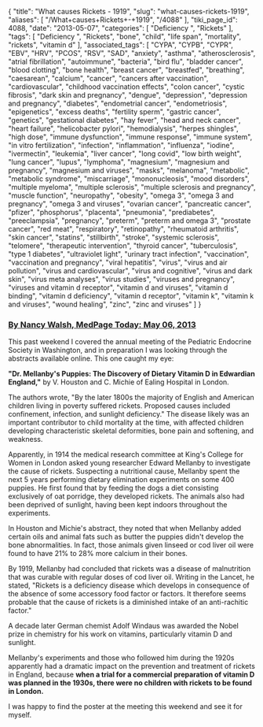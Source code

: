 {
    "title": "What causes Rickets - 1919",
    "slug": "what-causes-rickets-1919",
    "aliases": [
        "/What+causes+Rickets+-+1919",
        "/4088"
    ],
    "tiki_page_id": 4088,
    "date": "2013-05-07",
    "categories": [
        "Deficiency ",
        "Rickets"
    ],
    "tags": [
        "Deficiency ",
        "Rickets",
        "bone",
        "child",
        "life span",
        "mortality",
        "rickets",
        "vitamin d"
    ],
    "associated_tags": [
        "CYPA",
        "CYPB",
        "CYPR",
        "EBV",
        "HRV",
        "PCOS",
        "RSV",
        "SAD",
        "anxiety",
        "asthma",
        "atherosclerosis",
        "atrial fibrillation",
        "autoimmune",
        "bacteria",
        "bird flu",
        "bladder cancer",
        "blood clotting",
        "bone health",
        "breast cancer",
        "breastfed",
        "breathing",
        "caesarean",
        "calcium",
        "cancer",
        "cancers after vaccination",
        "cardiovascular",
        "childhood vaccination effects",
        "colon cancer",
        "cystic fibrosis",
        "dark skin and pregnancy",
        "dengue",
        "depression",
        "depression and pregnancy",
        "diabetes",
        "endometrial cancer",
        "endometriosis",
        "epigenetics",
        "excess deaths",
        "fertility sperm",
        "gastric cancer",
        "genetics",
        "gestational diabetes",
        "hay fever",
        "head and neck cancer",
        "heart failure",
        "helicobacter pylori",
        "hemodialysis",
        "herpes shingles",
        "high dose",
        "immune dysfunction",
        "immune response",
        "immune system",
        "in vitro fertilization",
        "infection",
        "inflammation",
        "influenza",
        "iodine",
        "ivermectin",
        "leukemia",
        "liver cancer",
        "long covid",
        "low birth weight",
        "lung cancer",
        "lupus",
        "lymphoma",
        "magnesium",
        "magnesium and pregnancy",
        "magnesium and viruses",
        "masks",
        "melanoma",
        "metabolic",
        "metabolic syndrome",
        "miscarriage",
        "mononucleosis",
        "mood disorders",
        "multiple myeloma",
        "multiple sclerosis",
        "multiple sclerosis and pregnancy",
        "muscle function",
        "neuropathy",
        "obesity",
        "omega 3",
        "omega 3 and pregnancy",
        "omega 3 and viruses",
        "ovarian cancer",
        "pancreatic cancer",
        "pfizer",
        "phosphorus",
        "placenta",
        "pneumonia",
        "prediabetes",
        "preeclampsia",
        "pregnancy",
        "preterm",
        "preterm and omega 3",
        "prostate cancer",
        "red meat",
        "respiratory",
        "retinopathy",
        "rheumatoid arthritis",
        "skin cancer",
        "statins",
        "stillbirth",
        "stroke",
        "systemic sclerosis",
        "telomere",
        "therapeutic intervention",
        "thyroid cancer",
        "tuberculosis",
        "type 1 diabetes",
        "ultraviolet light",
        "urinary tract infection",
        "vaccination",
        "vaccination and pregnancy",
        "viral hepatitis",
        "virus",
        "virus and air pollution",
        "virus and cardiovascular",
        "virus and cognitive",
        "virus and dark skin",
        "virus meta analyses",
        "virus studies",
        "viruses and pregnancy",
        "viruses and vitamin d receptor",
        "vitamin d and viruses",
        "vitamin d binding",
        "vitamin d deficiency",
        "vitamin d receptor",
        "vitamin k",
        "vitamin k and viruses",
        "wound healing",
        "zinc",
        "zinc and viruses"
    ]
}


### [By Nancy Walsh, MedPage Today: May 06, 2013](http://www.medpagetoday.com/InOtherWords/38808)

This past weekend I covered the annual meeting of the Pediatric Endocrine Society in Washington, and in preparation I was looking through the abstracts available online. This one caught my eye:

 **"Dr. Mellanby's Puppies: The Discovery of Dietary Vitamin D in Edwardian England,"**  by V. Houston and C. Michie of Ealing Hospital in London.

The authors wrote, "By the later 1800s the majority of English and American children living in poverty suffered rickets. Proposed causes included confinement, infection, and sunlight deficiency." The disease likely was an important contributor to child mortality at the time, with affected children developing characteristic skeletal deformities, bone pain and softening, and weakness.

Apparently, in 1914 the medical research committee at King's College for Women in London asked young researcher Edward Mellanby to investigate the cause of rickets. Suspecting a nutritional cause, Mellanby spent the next 5 years performing dietary elimination experiments on some 400 puppies. He first found that by feeding the dogs a diet consisting exclusively of oat porridge, they developed rickets. The animals also had been deprived of sunlight, having been kept indoors throughout the experiments.

In Houston and Michie's abstract, they noted that when Mellanby added certain oils and animal fats such as butter the puppies didn't develop the bone abnormalities. In fact, those animals given linseed or cod liver oil were found to have 21% to 28% more calcium in their bones.

By 1919, Mellanby had concluded that rickets was a disease of malnutrition that was curable with regular doses of cod liver oil. Writing in the Lancet, he stated, "Rickets is a deficiency disease which develops in consequence of the absence of some accessory food factor or factors. It therefore seems probable that the cause of rickets is a diminished intake of an anti-rachitic factor."

A decade later German chemist Adolf Windaus was awarded the Nobel prize in chemistry for his work on vitamins, particularly vitamin D and sunlight.

Mellanby's experiments and those who followed him during the 1920s apparently had a dramatic impact on the prevention and treatment of rickets in England, because  **when a trial for a commercial preparation of vitamin D was planned in the 1930s, there were no children with rickets to be found in London.** 

I was happy to find the poster at the meeting this weekend and see it for myself.